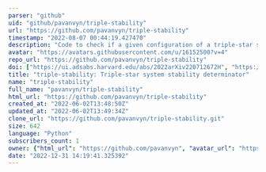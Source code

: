 ```yaml
---
parser: "github"
uid: "github/pavanvyn/triple-stability"
url: "https://github.com/pavanvyn/triple-stability"
timestamp: "2022-08-07 00:44:19.427470"
description: "Code to check if a given configuration of a triple-star system is dynamically stable"
avatar: "https://avatars.githubusercontent.com/u/16152500?v=4"
repo_url: "https://github.com/pavanvyn/triple-stability"
doi: ["https://ui.adsabs.harvard.edu/abs/2022arXiv220712672H", "https://ui.adsabs.harvard.edu/abs/2022arXiv220703151V", "https://ui.adsabs.harvard.edu/abs/2022ascl.soft07022V/abstract"]
title: "triple-stability: Triple-star system stability determinator"
name: "triple-stability"
full_name: "pavanvyn/triple-stability"
html_url: "https://github.com/pavanvyn/triple-stability"
created_at: "2022-06-02T13:48:50Z"
updated_at: "2022-06-02T13:49:34Z"
clone_url: "https://github.com/pavanvyn/triple-stability.git"
size: 642
language: "Python"
subscribers_count: 1
owner: {"html_url": "https://github.com/pavanvyn", "avatar_url": "https://avatars.githubusercontent.com/u/16152500?v=4", "login": "pavanvyn", "type": "User"}
date: "2022-12-31 14:19:41.325392"
---
```

